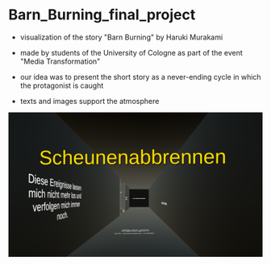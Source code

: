 # Barn_Burning_final_project

- visualization of the story "Barn Burning" by Haruki Murakami
- made by students of the University of Cologne as part of the event "Media Transformation"

- our idea was to present the short story as a never-ending cycle in which the protagonist is caught
- texts and images support the atmosphere

![](https://github.com/Cadia004/Barn_Burning_final_project/blob/master/Startposition.png)

